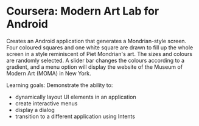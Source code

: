 # Coursera: Modern Art Lab for Android

Creates an Android application that generates a Mondrian-style screen.  Four coloured squares and one white square are drawn to fill up the whole screen in a style reminiscent of Piet Mondrian's art.  The sizes and colours are randomly selected.  A slider bar changes the colours according to a gradient, and a menu option will display the website of the Museum of Modern Art (MOMA) in New York.

Learning goals:
Demonstrate the ability to:
- dynamically layout UI elements in an application
- create interactive menus
- display a dialog
- transition to a different application using Intents
